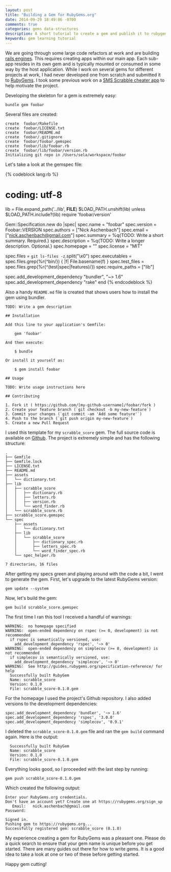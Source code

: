 ```yaml
---
layout: post
title: "Building a Gem for RubyGems.org"
date: 2014-09-29 18:49:06 -0700
comments: true
categories: gems data-structures
description: A short tutorial to create a gem and publish it to rubygems.org
keywords: gem learning tutorial
---
```


We are going through some large code refactors at work and are building [rails engines](http://guides.rubyonrails.org/engines.html). This requires creating apps within our main app. Each sub-app resides in its own gem and is typically mounted or consumed in some way by the host application. While I work on several gems for different projects at work, I had never developed one from scratch and submitted it to [RubyGems](http://rubygems.org/). I took some previous work on a [SMS Scrabble cheater app](/blog/2014/07/20/text-messaging-made-easy-with-twilio/) to help motivate the project. 

Developing the skeleton for a gem is extremely easy:

<!-- more -->

```
bundle gem foobar
```

Several files are created:

```
create  foobar/Rakefile
create  foobar/LICENSE.txt
create  foobar/README.md
create  foobar/.gitignore
create  foobar/foobar.gemspec
create  foobar/lib/foobar.rb
create  foobar/lib/foobar/version.rb
Initializing git repo in /Users/sela/workspace/foobar
```

Let's take a look at the gemspec file:

{% codeblock lang:rb %}
# coding: utf-8
lib = File.expand_path('../lib', __FILE__)
$LOAD_PATH.unshift(lib) unless $LOAD_PATH.include?(lib)
require 'foobar/version'

Gem::Specification.new do |spec|
  spec.name          = "foobar"
  spec.version       = Foobar::VERSION
  spec.authors       = ["Nick Aschenbach"]
  spec.email         = ["nick.aschenbach@gmail.com"]
  spec.summary       = %q{TODO: Write a short summary. Required.}
  spec.description   = %q{TODO: Write a longer description. Optional.}
  spec.homepage      = ""
  spec.license       = "MIT"

  spec.files         = `git ls-files -z`.split("\x0")
  spec.executables   = spec.files.grep(%r{^bin/}) { |f| File.basename(f) }
  spec.test_files    = spec.files.grep(%r{^(test|spec|features)/})
  spec.require_paths = ["lib"]

  spec.add_development_dependency "bundler", "~> 1.6"
  spec.add_development_dependency "rake"
end
{% endcodeblock %}

Also a handy `README.md` file is created that shows users how to install the gem using bundler. 

```
TODO: Write a gem description

## Installation

Add this line to your application's Gemfile:

    gem 'foobar'

And then execute:

    $ bundle

Or install it yourself as:

    $ gem install foobar

## Usage

TODO: Write usage instructions here

## Contributing

1. Fork it ( https://github.com/[my-github-username]/foobar/fork )
2. Create your feature branch (`git checkout -b my-new-feature`)
3. Commit your changes (`git commit -am 'Add some feature'`)
4. Push to the branch (`git push origin my-new-feature`)
5. Create a new Pull Request
```

I used this template for my `scrabble_score` gem. The full source code is available on [Github](https://github.com/nick-aschenbach/scrabble-score). The project is extremely simple and has the following structure:

```
.
├── Gemfile
├── Gemfile.lock
├── LICENSE.txt
├── README.md
├── assets
│   └── dictionary.txt
├── lib
│   ├── scrabble_score
│   │   ├── dictionary.rb
│   │   ├── letters.rb
│   │   ├── version.rb
│   │   └── word_finder.rb
│   └── scrabble_score.rb
├── scrabble_score.gemspec
└── spec
    ├── assets
    │   └── dictionary.txt
    ├── lib
    │   └── scrabble_score
    │       ├── dictionary_spec.rb
    │       ├── letters_spec.rb
    │       └── word_finder_spec.rb
    └── spec_helper.rb

7 directories, 16 files
```

After getting my specs green and playing around with the code a bit, I went to generate the gem. First, let's upgrade to the latest RubyGems version:

```
gem update --system
```

Now, let's build the gem:

```
gem build scrabble_score.gemspec
```

The first time I ran this tool I received a handful of warnings:

```
WARNING:  no homepage specified
WARNING:  open-ended dependency on rspec (>= 0, development) is not recommended
  if rspec is semantically versioned, use:
    add_development_dependency 'rspec', '~> 0'
WARNING:  open-ended dependency on simplecov (>= 0, development) is not recommended
  if simplecov is semantically versioned, use:
    add_development_dependency 'simplecov', '~> 0'
WARNING:  See http://guides.rubygems.org/specification-reference/ for help
  Successfully built RubyGem
  Name: scrabble_score
  Version: 0.1.0
  File: scrabble_score-0.1.0.gem
```

For the homepage I used the project's Github repository. I also added versions to the development dependencies:

```
spec.add_development_dependency 'bundler', '~> 1.6'
spec.add_development_dependency 'rspec', '3.0.0'
spec.add_development_dependency 'simplecov', '0.9.1'
```

I deleted the `scrabble_score-0.1.0.gem` file and ran the `gem build` command again. Here is the output:

```
  Successfully built RubyGem
  Name: scrabble_score
  Version: 0.1.0
  File: scrabble_score-0.1.0.gem
```

Everything looks good, so I proceeded with the last step by running:

```
gem push scrabble_score-0.1.0.gem 
```

Which created the following output:

```
Enter your RubyGems.org credentials.
Don't have an account yet? Create one at https://rubygems.org/sign_up
   Email:   nick.aschenbach@gmail.com
Password:   

Signed in.
Pushing gem to https://rubygems.org...
Successfully registered gem: scrabble_score (0.1.0)
```

My experience creating a gem for RubyGems was a pleasant one. Please do a quick search to ensure that your gem name is unique before you get started. There are many guides out there for how to write gems. It is a good idea to take a look at one or two of these before getting started.

Happy gem cutting!

